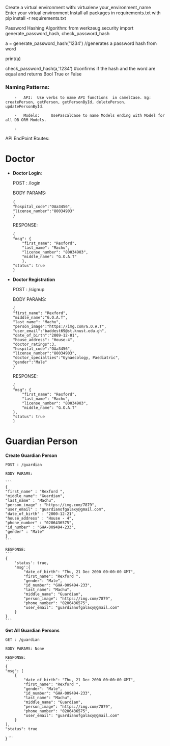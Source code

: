 Create a virtual environment with: virtualenv your_environment_name  
Enter your virtual environment
Install all packages in requirements.txt with pip install -r requirements.txt


Password Hashing Algorithm: 
from werkzeug.security import generate_password_hash, check_password_hash		

a = generate_password_hash('1234') //generates a password hash from word		

print(a)		

check_password_hash(a,'1234') #confirms if the hash and the word are equal and returns Bool True or False		


### Naming Patterns:        
		-	API:  Use verbs to name API functions  in camelCase. Eg: createPerson, getPerson, getPersonById, deletePerson, updatePersonById.     

		- 	Models: 	UsePascalCase to name Models ending with Model for all DB ORM Models.       
         
		- 




API EndPoint Routes:

# Doctor 
- **Doctor Login**:			

	POST : /login		

	BODY PARAMS: 	

	```
	{
    "hospital_code":"OAa3456",
    "license_number":"80034903"
    }
	```

	RESPONSE:
	```
	{
    "msg": {
        "first_name": "Rexford",
        "last_name": "Machu",
        "license_number": "80034903",
        "middle_name": "G.O.A.T"
        },
    "status": true
    }
	```
- **Doctor Registration**		

	POST : /signup      

    BODY PARAMS: 	

	```
	{
    "first_name": "Rexford",
    "middle_name":"G.O.A.T",
    "last_name": "Machu",
    "person_image":"https://img.com/G.O.A.T",
    "user_email":"baddest69@st.knust.edu.gh",
    "date_of_birth":"2009-12-01",
    "house_address": "House-4",
    "doctor_ratings":3,
    "hospital_code":"OAa3456",
    "license_number":"80034903",
    "doctor_specialties":"Gynaecology, Paediatric",
    "gender":"Male"
    }
	```

	RESPONSE:
	```
	{
    "msg": {
        "first_name": "Rexford",
        "last_name": "Machu",
        "license_number": "80034903",
        "middle_name": "G.O.A.T"
    },
    "status": true
    }
	```         

#  Guardian Person     

 **Create Guardian Person**		

	POST : /guardian      

    BODY PARAMS: 	

	```
	{
    "first_name" : "Rexford ",
    "middle_name": "Guardian",
    "last_name" : "Machu",
    "person_image" : "https://img.com/7879",
    "user_email" : "guardianofgalaxy@gmail.com",
    "date_of_birth" : "2000-12-21",
    "house_address" : "House - 4",
    "phone_number" : "0206436575",
    "id_number" : "GHA-009494-233",
    "gender" : "Male"
    }
	```

	RESPONSE:
	```
	{
        'status': true,
        'msg':{
            "date_of_birth": "Thu, 21 Dec 2000 00:00:00 GMT",
            "first_name": "Rexford ",
            "gender": "Male",
            "id_number": "GHA-009494-233",
            "last_name": "Machu",
            "middle_name": "Guardian",
            "person_image": "https://img.com/7879",
            "phone_number": "0206436575",
            "user_email": "guardianofgalaxy@gmail.com"
        }
    }
	```     


**Get All Guardian Persons**	        	

    GET : /guardian      

    BODY PARAMS: None       

	RESPONSE:
	```
	{
    "msg": [
        {
            "date_of_birth": "Thu, 21 Dec 2000 00:00:00 GMT",
            "first_name": "Rexford ",
            "gender": "Male",
            "id_number": "GHA-009494-233",
            "last_name": "Machu",
            "middle_name": "Guardian",
            "person_image": "https://img.com/7879",
            "phone_number": "0206436575",
            "user_email": "guardianofgalaxy@gmail.com"
        }
    ],
    "status": true
}
    ```

